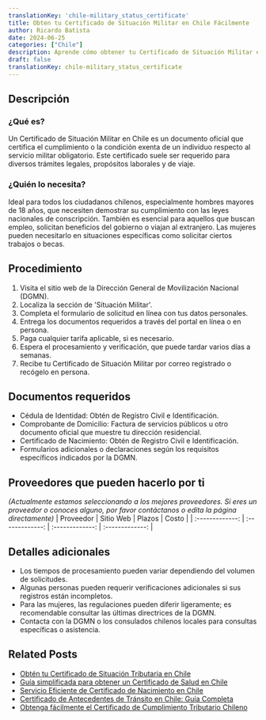 ```yaml
---
translationKey: 'chile-military_status_certificate'
title: Obten tu Certificado de Situación Militar en Chile Fácilmente
author: Ricardo Batista
date: 2024-06-25
categories: ["Chile"]
description: Aprende cómo obtener tu Certificado de Situación Militar en Chile con nuestra guía paso a paso. Esencial para fines legales y de viaje.
draft: false
translationKey: chile-military_status_certificate
---
```


## Descripción
### ¿Qué es?
Un Certificado de Situación Militar en Chile es un documento oficial que certifica el cumplimiento o la condición exenta de un individuo respecto al servicio militar obligatorio. Este certificado suele ser requerido para diversos trámites legales, propósitos laborales y de viaje.

### ¿Quién lo necesita?
Ideal para todos los ciudadanos chilenos, especialmente hombres mayores de 18 años, que necesiten demostrar su cumplimiento con las leyes nacionales de conscripción. También es esencial para aquellos que buscan empleo, solicitan beneficios del gobierno o viajan al extranjero. Las mujeres pueden necesitarlo en situaciones específicas como solicitar ciertos trabajos o becas.

## Procedimiento

1. Visita el sitio web de la Dirección General de Movilización Nacional (DGMN).
2. Localiza la sección de 'Situación Militar'.
3. Completa el formulario de solicitud en línea con tus datos personales.
4. Entrega los documentos requeridos a través del portal en línea o en persona.
5. Paga cualquier tarifa aplicable, si es necesario.
6. Espera el procesamiento y verificación, que puede tardar varios días a semanas.
7. Recibe tu Certificado de Situación Militar por correo registrado o recógelo en persona.

## Documentos requeridos

- Cédula de Identidad: Obtén de Registro Civil e Identificación.
- Comprobante de Domicilio: Factura de servicios públicos u otro documento oficial que muestre tu dirección residencial.
- Certificado de Nacimiento: Obtén de Registro Civil e Identificación.
- Formularios adicionales o declaraciones según los requisitos específicos indicados por la DGMN.

## Proveedores que pueden hacerlo por ti
_(Actualmente estamos seleccionando a los mejores proveedores. Si eres un proveedor o conoces alguno, por favor contáctanos o edita la página directamente)_
| Proveedor   |     Sitio Web    |     Plazos    |       Costo      |
| :-------------: | :-------------: |  :-------------: | :-------------: |

## Detalles adicionales

- Los tiempos de procesamiento pueden variar dependiendo del volumen de solicitudes.
- Algunas personas pueden requerir verificaciones adicionales si sus registros están incompletos.
- Para las mujeres, las regulaciones pueden diferir ligeramente; es recomendable consultar las últimas directrices de la DGMN.
- Contacta con la DGMN o los consulados chilenos locales para consultas específicas o asistencia.


## Related Posts

- [Obtén tu Certificado de Situación Tributaria en Chile](https://tramitit.com/es/guides/chile/certificado_de_situaci%C3%B3n_tributaria/)
- [Guía simplificada para obtener un Certificado de Salud en Chile](https://tramitit.com/es/guides/chile/certificado_de_salud/)
- [Servicio Eficiente de Certificado de Nacimiento en Chile](https://tramitit.com/es/guides/chile/certificado_de_nacimiento/)
- [Certificado de Antecedentes de Tránsito en Chile: Guía Completa](https://tramitit.com/es/guides/chile/certificado_de_antecedentes_de_tr%C3%A1nsito/)
- [Obtenga fácilmente el Certificado de Cumplimiento Tributario Chileno](https://tramitit.com/es/guides/chile/certificado_de_cumplimiento_tributario/)
